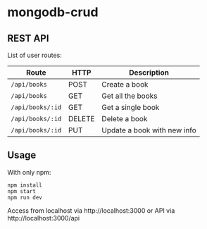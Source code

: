 # mongodb-crud

## REST API

List of user routes:

Route | HTTP | Description
------|------|------------
`/api/books` | POST | Create a book
`/api/books` | GET | Get all the books
`/api/books/:id` | GET | Get a single book
`/api/books/:id` | DELETE | Delete a book
`/api/books/:id` | PUT | Update a book with new info


## Usage
With only npm:
```
npm install
npm start
npm run dev
```

Access from localhost via http://localhost:3000 or API via http://localhost:3000/api
